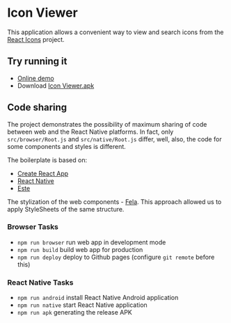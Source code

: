 # Icon Viewer

This application allows a convenient way to view and search icons from the [React Icons](https://gorangajic.github.io/react-icons) project.

## Try running it
* [Online demo](https://andy-pro.github.io/icon-viewer/)
* Download [Icon Viewer.apk](https://github.com/andy-pro/icon-viewer/raw/master/Icon%20Viewer.apk)

## Code sharing

The project demonstrates the possibility of maximum sharing of code between web and the React Native platforms. In fact, only `src/browser/Root.js` and `src/native/Root.js` differ, well, also, the code for some components and styles is different.

The boilerplate is based on:

* [Create React App](https://github.com/facebookincubator/create-react-app)
* [React Native](https://github.com/facebook/react-native)
* [Este](https://github.com/este/este)

The stylization of the web components - [Fela](https://github.com/rofrischmann/fela). This approach allowed us to apply StyleSheets of the same structure.

### Browser Tasks

- `npm run browser` run web app in development mode
- `npm run build` build web app for production
- `npm run deploy` deploy to Github pages (configure `git remote` before this)

### React Native Tasks

- `npm run android` install React Native Android application
- `npm run native` start React Native application
- `npm run apk` generating the release APK
